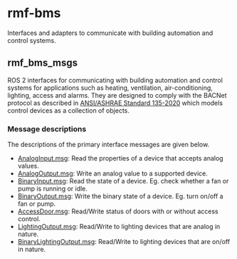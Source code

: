 # rmf-bms

Interfaces and adapters to communicate with building automation and control systems.

## rmf_bms_msgs
ROS 2 interfaces for communicating with building automation and control systems for applications such as heating, ventilation, air-conditioning, lighting, access and alarms. They are designed to comply with the BACNet protocol as described in [ANSI/ASHRAE Standard 135-2020](https://www.ashrae.org/technical-resources/bookstore/bacnet) which models control devices as a collection of objects.

### Message descriptions
The descriptions of the primary interface messages are given below.

* [AnalogInput.msg](rmf_bms_msgs/msg/AnalogInput.msg): Read the properties of a device that accepts analog values.
* [AnalogOutput.msg](rmf_bms_msgs/msg/AnalogOutput.msg): Write an analog value to a supported device.
* [BinaryInput.msg](rmf_bms_msgs/msg/BinaryInput.msg): Read the state of a device. Eg. check whether a fan or pump is running or idle.
* [BinaryOutput.msg](rmf_bms_msgs/msg/BinaryOutput.msg): Write the binary state of a device. Eg. turn on/off a fan or pump.
* [AccessDoor.msg](rmf_bms_msgs/msg/AccessDoor.msg): Read/Write status of doors with or without access control.
* [LightingOutput.msg](rmf_bms_msgs/msg/LightingOutput.msg): Read/Write to lighting devices that are analog in nature.
* [BinaryLightingOutput.msg](rmf_bms_msgs/msg/BinaryLightingOutput.msg): Read/Write to lighting devices that are on/off in nature.